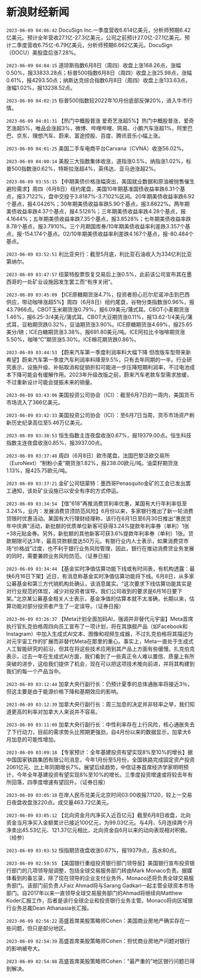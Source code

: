 # 新浪财经新闻
`2023-06-09 04:06:42` DocuSign Inc.一季度营收6.614亿美元，分析师预期6.42亿美元。预计全年营收27.1亿-27.3亿美元，公司之前预计27.0亿-27.1亿美元。预计二季度营收6.75亿-6.79亿美元，分析师预期6.662亿美元。DocuSign（DOCU）美股盘后涨7.28%。

`2023-06-09 04:04:15` 道琼斯指数6月8日（周四）收盘上涨168.26点，涨幅0.50%，报33833.28点；标普500指数6月8日（周四）收盘上涨25.98点，涨幅0.61%，报4293.50点；纳斯达克综合指数6月8日（周四）收盘上涨133.63点，涨幅1.02%，报13238.52点。

`2023-06-09 04:02:25` 标普500指数较2022年10月份底部反弹20%，进入牛市行情。

`2023-06-09 04:01:31` 【热门中概股普涨 爱奇艺涨超5%】热门中概股普涨，爱奇艺涨超5%，唯品会涨超3%，微博、哔哩哔哩、网易、小鹏汽车涨超1%，阿里巴巴、京东、理想汽车、蔚来、富途控股、百度、腾讯音乐小幅上涨。

`2023-06-09 04:01:25` 美国二手车电商平台Carvana（CVNA）收涨56.02%。

`2023-06-09 04:00:14` 美股三大指数集体收涨，道指涨0.5%，纳指涨1.02%，标普500指数涨0.62%，特斯拉涨超4%，英伟达、亚马逊涨超2%。

`2023-06-09 03:55:15` 【中期美债价格涨幅突出，美国就业数据和原油被抛售催生避险需求】周四（6月8日）纽约尾盘，美国10年期基准国债收益率跌8.31个基点，报3.7122%，盘中交投于3.8187%-3.7102%区间。20年期美债收益率跌6.92个基点，报4.0426%；30年期美债收益率跌5.90个基点，报3.8822%。两年期美债收益率跌4.37个基点，报4.5126%；三年期美债收益率跌4.28个基点，报4.1644%；五年期美债收益率跌7.35个基点，报3.8528%；七年期美债收益率跌8.78个基点，报3.7910%。三个月期国库券/10年期美债收益率利差跌3.357个基点，报-154.174个基点。02/10年期美债收益率利差跌4.167个基点，报-80.484个基点。

`2023-06-09 03:52:51` 利比亚央行：截至5月底，利比亚石油收入为334亿利比亚第纳尔。

`2023-06-09 03:47:57` 纽蒙特股票恢复交易后上涨0.5%，此前该公司宣布其在墨西哥的一处矿业设施因发生罢工而“有序关闭”。

`2023-06-09 03:45:09` 【ICE原糖期货涨4.7%，投资者担心厄尔尼诺冲击到巴西供应，带动咖啡涨超5%】周四（6月8日）纽约尾盘，谷物分类指数涨0.96%，报43.7966点。CBOT玉米期货涨0.79%，报6.09美元/蒲式耳。CBOT小麦期货涨1.46%，报6.25-3/4美元/蒲式耳。CBOT大豆期货涨0.11%，报13.62-1/4美元/蒲式耳，豆粕期货跌0.32%，豆油期货涨3.90%。ICE原糖期货涨4.69%，报25.65美分/磅；ICE白糖期货涨3.38%，报691.80美元/吨。ICE阿拉比卡咖啡期货涨5.50%，咖啡“C”期货涨5.30%。ICE棉花期货跌0.86%。

`2023-06-09 03:44:53` 【蔚来汽车第一季度利润率料大幅下降 但改版车型带来新希望】蔚来汽车第一季度汽车利润率料降至9.5%，只有去年同期的一半。行业研究表示，设施升级、补贴取消和促销折扣可能进一步压降短期利润率，不过电池成本下降可能会有缓解作用。2023年升级改版之前，蔚来汽车老款车型需求放缓，不过重新设计可能会提振未来的销量。

`2023-06-09 03:43:06` 美国投资公司协会（ICI）：截至6月7日的一周内，美国货币市场流入了366亿美元。

`2023-06-09 03:42:33` 美国投资公司协会（ICI）：至6月7日当周，货币市场资产刷新历史纪录高位至5.46万亿美元。

`2023-06-09 03:38:53` 恒生指数主连夜盘收涨0.67%，报19379.00点。恒生科技指数主连夜盘收涨0.85%，报3937.00点。

`2023-06-09 03:37:48` 周四（6月8日）欧市尾盘，法国巴黎泛欧交易所（EuroNext）“制粉小麦”期货涨1.82%，报238.00欧元/吨。油菜籽期货涨1.13%，报425.75欧元/吨。

`2023-06-09 03:37:21` 金矿公司钮蒙特：墨西哥Penasquito金矿的工会已发出罢工通知，该处矿业设施已以安全有序的方式停运。

`2023-06-09 03:34:54` 【借“618”再推消费贷利率优惠，某国有大行年利率低至3.24%，业内：发展消费贷须防范风险】6月份以来，多家银行推出了新一轮消费贷限时优惠活动。某国有大行理财经理称，该行在6月1日至6月30日推出“惠民贷年中庆典”活动，新批额的优质单位新客可获得3.24%提款年利率券（单利）1张+38元贴金券。另外，新批额的其他新客可获3.6%提款年利率券（单利）1张。贷款期限可达3年，最高贷款额度达50万元。有银行业内人士表示，如果消费贷市场“价格战”过度，也不利于银行业务风险管理，因此，银行在推动消费贷业务发展的同时，需要兼顾业务风险防范。（证券日报）

`2023-06-09 03:34:44` 【基金实时净值估算功能下线或有时间表，有机构透露：最快6月16日下架】近日，有消息称基金实时净值估算功能将下线。6月8日，从多家公募基金和第三方代销机构处确认，该消息属实。“这次要求下线估算功能其实是对行业规范的体现，减少对投资者误导。我们公司收到的要求是6月16日要下架。”北京某公募基金相关人士表示，基金净值的估算本就不太准确，长期以来，估算功能对部分投资者产生了一定误导。（证券日报）

`2023-06-09 03:26:37` 【Meta计划全面加码AI，强调并非替代元宇宙】Meta首席执行官扎克伯格周四向员工宣布了一项计划，将在其旗舰产品（如Facebook和Instagram）中加入生成式AI文本、图像和视频生成器，不过扎克伯格将其描述为对元宇宙工作的扩展而非替代Meta在那里的重心。事实上，Meta一直处于生成式人工智能研究的前沿，但其在将这些技术应用到其产品上方面有些缓慢。扎克伯克表示，过去一年在生成式AI方面，我们看到了一些真正令人难以置信、质量上有所突破的进步，这给我们提供了机会，现在可以把这项技术推向前进，并将其构建到我们的每一个产品当中。

`2023-06-09 03:12:44` 加拿大央行副行长：仍预计夏季的总体通胀率将接近3％，但这主要是由于能源价格下降和基期效应的影响。

`2023-06-09 03:12:39` 加拿大央行副行长：周三加息的决定并非轻率之举，我们知道更高的利率对加拿大人来说并不容易。

`2023-06-09 03:11:09` 加拿大央行副行长：中性利率存在上行风险，核心通胀失去了下行动力，目前的需求势头比预期更强劲，自4月份以来的数据显示，加拿大6月加息的可能性增加。

`2023-06-09 03:09:18` 【专家预计：全年基建投资有望实现8%至10%的增长】据中国国家铁路集团有限公司消息，今年1月份至5月份，全国铁路完成固定资产投资2061亿元、比上年同期增长7%。展望后续趋势，中信证券首席经济学家明明预计，今年全年基建投资有望实现8%至10%的增长。三季度投资增速或将较去年有所回落，四季度增速有望回升。（证券日报）

`2023-06-09 03:05:18` 在岸人民币兑美元北京时间03:00收报7.1120，较上一交易日夜盘收盘涨220点。成交量463.72亿美元。

`2023-06-09 03:05:12` 【北向资金月内净买入近百亿元】截至6月8日收盘，北向资金当月净买入金额累计已接近100亿元，为99.03亿元。与4月、5月连续两个月净卖出45.53亿元、121.37亿元相比，北向资金自6月以来的动向表现相对积极。（经参）

`2023-06-09 03:03:52` 恒指期货夜盘收涨0.67%，报19379点，高水80点。

`2023-06-09 02:59:55` 【美国银行重组投资银行部门领导层】美国银行宣布投资银行部门的几项领导层调整，包括全球交易服务部门转由Mark Monaco负责。据媒体看到的备忘录，除了现在领导的企业支付业务外，Monaco还将负责全球交易服务部门。该部门前负责人Faiz Ahmad将与Sarang Gadkari一起主管全球资本市场部门。自2017年以来一直领导全球交易服务部门的Ahmad将继续向Matthew Koder汇报工作，后者是该行全球企业和投资银行业务主管。Monaco将向区域银行业务总裁Dean Athanasia长汇报。

`2023-06-09 02:56:22` 高盛首席美股策略师Cohen：美国商业房地产确实存在一些问题，但只是部分地区。

`2023-06-09 02:54:39` 高盛首席美股策略师Cohen：担忧商业房地产问题对银行的影响被夸大。

`2023-06-09 02:54:08` 高盛首席美股策略师Cohen：“最严重的”地区银行问题已得到解决。

